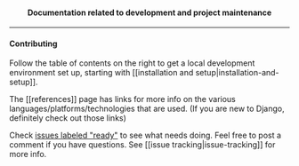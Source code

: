 <h4 align="center">Documentation related to development and project maintenance</h4>

---

#### Contributing

Follow the table of contents on the right to get a local development environment set up, starting with [[installation and setup|installation-and-setup]].

The [[references]] page has links for more info on the various languages/platforms/technologies that are used. (If you are new to Django, definitely check out those links)

Check [issues labeled "ready"](https://github.com/aisapatino/sjfnw/labels/ready) to see what needs doing. Feel free to post a comment if you have questions. See [[issue tracking|issue-tracking]] for more info.
